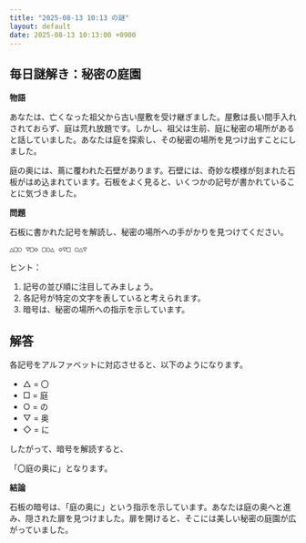 ```yaml
---
title: "2025-08-13 10:13 の謎"
layout: default
date: 2025-08-13 10:13:00 +0900
---
```

## 毎日謎解き：秘密の庭園

**物語**

あなたは、亡くなった祖父から古い屋敷を受け継ぎました。屋敷は長い間手入れされておらず、庭は荒れ放題です。しかし、祖父は生前、庭に秘密の場所があると話していました。あなたは庭を探索し、その秘密の場所を見つけ出すことにしました。

庭の奥には、蔦に覆われた石壁があります。石壁には、奇妙な模様が刻まれた石板がはめ込まれています。石板をよく見ると、いくつかの記号が書かれていることに気づきました。

**問題**

石板に書かれた記号を解読し、秘密の場所への手がかりを見つけてください。

```
△□○ ▽□◇ □○△ ◇▽□ ○△▽
```

ヒント：

1.  記号の並び順に注目してみましょう。
2.  各記号が特定の文字を表していると考えられます。
3.  暗号は、秘密の場所への指示を示しています。

## 解答

各記号をアルファベットに対応させると、以下のようになります。

*   △ = 〇
*   □ = 庭
*   ○ = の
*   ▽ = 奥
*   ◇ = に

したがって、暗号を解読すると、

「〇庭の奥に」となります。

**結論**

石板の暗号は、「庭の奥に」という指示を示しています。あなたは庭の奥へと進み、隠された扉を見つけました。扉を開けると、そこには美しい秘密の庭園が広がっていました。
